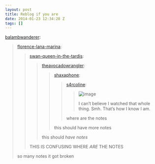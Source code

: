 ```yaml
---
layout: post
title: Reblog if you are
date: 2014-01-23 12:34:28 Z
tags: []
---
```

[balambwanderer](http://balambwanderer.tumblr.com/post/74202263936/reblog-if-you-are):

> [florence-lana-marina](http://florence-lana-marina.tumblr.com/post/74174959029/reblog-if-you-are):
> 
> > [swan-queen-in-the-tardis](http://swan-queen-in-the-tardis.tumblr.com/post/74172458579/reblog-if-you-are):
> > 
> > > [theavocadowrangler](http://theavocadowrangler.tumblr.com/post/74165124950/reblog-if-you-are):
> > > 
> > > > [shaxaphone](http://shaxaphone.tumblr.com/post/74151144121):
> > > > 
> > > > > [s4rcoline](http://s4rcoline.tumblr.com/post/8616218976/reblog-if-you-are):
> > > > > 
> > > > > > ![image](https://66.media.tumblr.com/tumblr_lcktaqSGB01qag3q4.gif)  
> > > > > >   
> > > > > > 
> > > > > > I can’t believe I watched that whole thing. Smh. That’s how I know I am.
> > > > > 
> > > > > where are the notes
> > > > 
> > > > this should have more notes
> > > 
> > > this should _have notes_
> > 
> > THIS IS CONFUSING WHERE _ARE_ THE NOTES
> 
> so many notes it got broken
